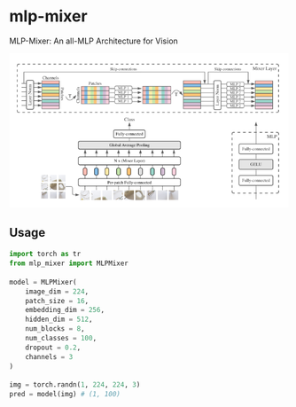 # mlp-mixer
MLP-Mixer: An all-MLP Architecture for Vision

<img src="./mlp-mixer.png" width="1024px"></img>
## Usage

```python
import torch as tr
from mlp_mixer import MLPMixer

model = MLPMixer(
    image_dim = 224,
    patch_size = 16,
    embedding_dim = 256,
    hidden_dim = 512,
    num_blocks = 8,
    num_classes = 100,
    dropout = 0.2,
    channels = 3
)

img = torch.randn(1, 224, 224, 3)
pred = model(img) # (1, 100)
